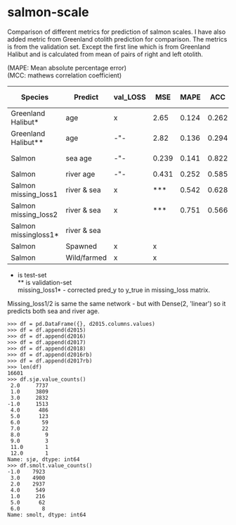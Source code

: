 # salmon-scale

Comparison of different metrics for prediction of salmon scales. I have also added metric from Greenland otolith prediction for comparison. The metrics is from the validation set. Except the first line which is from Greenland Halibut and is calculated from mean of pairs of right and left otolith.<br />

(MAPE: Mean absolute percentage error)<br />
(MCC: mathews correlation coefficient)<br />

| Species            | Predict    |val_LOSS| MSE  | MAPE | ACC | MCC | training size
| -------------------| -----------|--------|------|------|-----|-----|----------------|
| Greenland Halibut* | age        | x      |2.65  |0.124 |0.262|x    |8875|
| Greenland Halibut**| age        | -"-    |2.82  |0.136 |0.294|x    |8875|
| Salmon             | sea age    | -"-    |0.239 |0.141 |0.822|x    |ca 9000|
| Salmon             | river age  | -"-    |0.431 |0.252 |0.585|x    |6300|
| Salmon missing_loss1| river & sea| x      |*** |0.542 |0.628|x    |9073|
| Salmon missing_loss2| river & sea| x      |***  |0.751 |0.566|x    |9073|
| Salmon missingloss1*| river & sea|  |  | ||x    |9073|
| Salmon              | Spawned    |x       |x     |      |     | |
| Salmon              | Wild/farmed|x       |x     |      |     | |

* is test-set <br/>
** is validation-set <br/>
missing_loss1* - corrected pred_y to y_true in missing_loss matrix. <br />

Missing_loss1/2 is same the same network - but with Dense(2, 'linear') so it predicts both sea and river age.
```
>>> df = pd.DataFrame({}, d2015.columns.values)
>>> df = df.append(d2015)
>>> df = df.append(d2016)
>>> df = df.append(d2017)
>>> df = df.append(d2018)
>>> df = df.append(d2016rb)
>>> df = df.append(d2017rb)
>>> len(df)
16601
>>> df.sjø.value_counts()
 2.0     7737
 1.0     3809
 3.0     2832
-1.0     1513
 4.0      486
 5.0      123
 6.0       59
 7.0       22
 8.0        9
 9.0        3
 11.0       1
 12.0       1
Name: sjø, dtype: int64
>>> df.smolt.value_counts()
-1.0    7923
 3.0    4900
 2.0    2937
 4.0     549
 1.0     216
 5.0      62
 6.0       8
Name: smolt, dtype: int64

```
